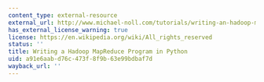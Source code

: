 ```yaml
---
content_type: external-resource
external_url: http://www.michael-noll.com/tutorials/writing-an-hadoop-mapreduce-program-in-python/
has_external_license_warning: true
license: https://en.wikipedia.org/wiki/All_rights_reserved
status: ''
title: Writing a Hadoop MapReduce Program in Python
uid: a91e6aab-d76c-473f-8f9b-63e99bdbaf7d
wayback_url: ''
---
```

